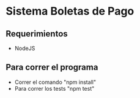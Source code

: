 # Sistema Boletas de Pago #
 ## Requerimientos ##
 * NodeJS

 ## Para correr el programa ##
 * Correr el comando "npm install"
 * Para correr los tests "npm test"
